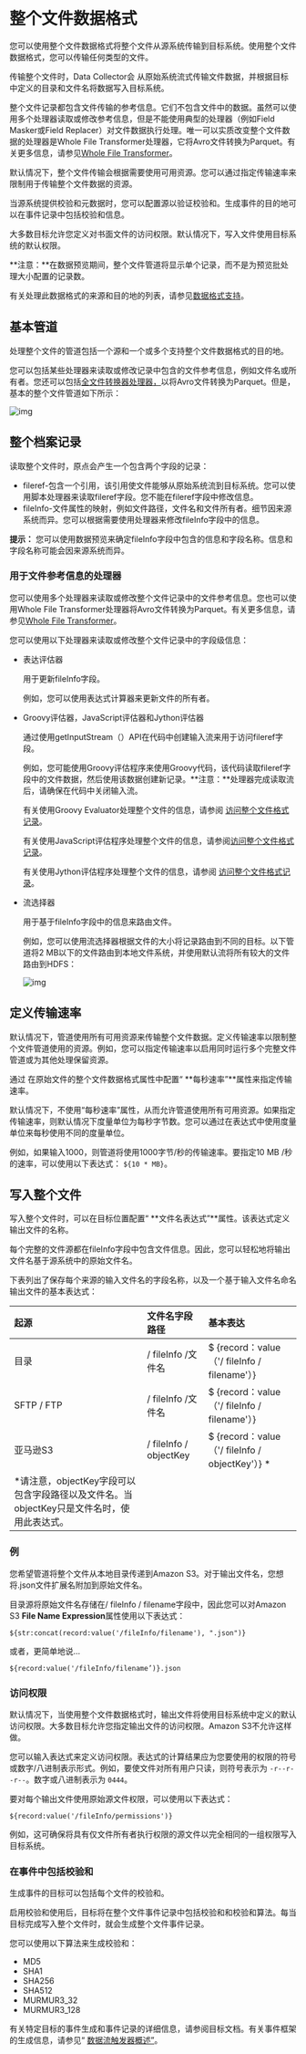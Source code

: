 # 整个文件数据格式

您可以使用整个文件数据格式将整个文件从源系统传输到目标系统。使用整个文件数据格式，您可以传输任何类型的文件。

传输整个文件时，Data Collector会 从原始系统流式传输文件数据，并根据目标中定义的目录和文件名将数据写入目标系统。

整个文件记录都包含文件传输的参考信息。它们不包含文件中的数据。虽然可以使用多个处理器读取或修改参考信息，但是不能使用典型的处理器（例如Field Masker或Field Replacer）对文件数据执行处理。唯一可以实质改变整个文件数据的处理器是Whole File Transformer处理器，它将Avro文件转换为Parquet。有关更多信息，请参见[Whole File Transformer](https://streamsets.com/documentation/controlhub/latest/help/datacollector/UserGuide/Processors/WholeFileTransformer.html#concept_nwg_rx4_l2b)。

默认情况下，整个文件传输会根据需要使用可用资源。您可以通过指定传输速率来限制用于传输整个文件数据的资源。

当源系统提供校验和元数据时，您可以配置源以验证校验和。生成事件的目的地可以在事件记录中包括校验和信息。

大多数目标允许您定义对书面文件的访问权限。默认情况下，写入文件使用目标系统的默认权限。

**注意：**在数据预览期间，整个文件管道将显示单个记录，而不是为预览批处理大小配置的记录数。

有关处理此数据格式的来源和目的地的列表，请参见[数据格式支持](https://streamsets.com/documentation/controlhub/latest/help/datacollector/UserGuide/Apx-DataFormats/DataFormat_Title.html#concept_bcw_qzb_kv)。

## 基本管道

处理整个文件的管道包括一个源和一个或多个支持整个文件数据格式的目的地。

您可以包括某些处理器来读取或修改记录中包含的文件参考信息，例如文件名或所有者。您还可以包括[全文件转换器处理器，](https://streamsets.com/documentation/controlhub/latest/help/datacollector/UserGuide/Processors/WholeFileTransformer.html#concept_nwg_rx4_l2b)以将Avro文件转换为Parquet。但是，基本的整个文件管道如下所示：

![img](imgs/WholeFile-BasicPipeline.png)

## 整个档案记录

读取整个文件时，原点会产生一个包含两个字段的记录：

- fileref-包含一个引用，该引用使文件能够从原始系统流到目标系统。您可以使用脚本处理器来读取fileref字段。您不能在fileref字段中修改信息。
- fileInfo-文件属性的映射，例如文件路径，文件名和文件所有者。细节因来源系统而异。您可以根据需要使用处理器来修改fileInfo字段中的信息。

**提示：** 您可以使用数据预览来确定fileInfo字段中包含的信息和字段名称。信息和字段名称可能会因来源系统而异。

### 用于文件参考信息的处理器

您可以使用多个处理器来读取或修改整个文件记录中的文件参考信息。您也可以使用Whole File Transformer处理器将Avro文件转换为Parquet。有关更多信息，请参见[Whole File Transformer](https://streamsets.com/documentation/controlhub/latest/help/datacollector/UserGuide/Processors/WholeFileTransformer.html#concept_nwg_rx4_l2b)。

您可以使用以下处理器来读取或修改整个文件记录中的字段级信息：

- 表达评估器

  用于更新fileInfo字段。

  例如，您可以使用表达式计算器来更新文件的所有者。

- Groovy评估器，JavaScript评估器和Jython评估器

  通过使用getInputStream（）API在代码中创建输入流来用于访问fileref字段。

  例如，您可能使用Groovy评估程序来使用Groovy代码，该代码读取fileref字段中的文件数据，然后使用该数据创建新记录。**注意：**处理器完成读取流后，请确保在代码中关闭输入流。

  有关使用Groovy Evaluator处理整个文件的信息，请参阅 [访问整个文件格式记录](https://streamsets.com/documentation/controlhub/latest/help/datacollector/UserGuide/Processors/Groovy.html#concept_t35_rsy_mx)。

  有关使用JavaScript评估程序处理整个文件的信息，请参阅[访问整个文件格式记录](https://streamsets.com/documentation/controlhub/latest/help/datacollector/UserGuide/Processors/JavaScript.html#concept_bfr_h5y_mx)。

  有关使用Jython评估程序处理整个文件的信息，请参阅 [访问整个文件格式记录](https://streamsets.com/documentation/controlhub/latest/help/datacollector/UserGuide/Processors/Jython.html#concept_jrt_s5y_mx)。

- 流选择器

  用于基于fileInfo字段中的信息来路由文件。

  例如，您可以使用流选择器根据文件的大小将记录路由到不同的目标。以下管道将2 MB以下的文件路由到本地文件系统，并使用默认流将所有较大的文件路由到HDFS：

  ![img](imgs/WholeFile_Pipeline_SS.png)

## 定义传输速率

默认情况下，管道使用所有可用资源来传输整个文件数据。定义传输速率以限制整个文件管道使用的资源。例如，您可以指定传输速率以启用同时运行多个完整文件管道或为其他处理保留资源。

通过 在原始文件的整个文件数据格式属性中配置“ **每秒速率”**属性来指定传输速率。

默认情况下，不使用“每秒速率”属性，从而允许管道使用所有可用资源。如果指定传输速率，则默认情况下度量单位为每秒字节数。您可以通过在表达式中使用度量单位来每秒使用不同的度量单位。

例如，如果输入1000，则管道将使用1000字节/秒的传输速率。要指定10 MB /秒的速率，可以使用以下表达式： `${10 * MB}`。

## 写入整个文件

写入整个文件时，可以在目标位置配置“ **文件名表达式”**属性。该表达式定义输出文件的名称。

每个完整的文件源都在fileInfo字段中包含文件信息。因此，您可以轻松地将输出文件名基于源系统中的原始文件名。

下表列出了保存每个来源的输入文件名的字段名称，以及一个基于输入文件名命名输出文件的基本表达式：

| 起源                                                         | 文件名字段路径         | 基本表达                                        |
| :----------------------------------------------------------- | :--------------------- | :---------------------------------------------- |
| 目录                                                         | / fileInfo /文件名     | $ {record：value（'/ fileInfo / filename'）}    |
| SFTP / FTP                                                   | / fileInfo /文件名     | $ {record：value（'/ fileInfo / filename'）}    |
| 亚马逊S3                                                     | / fileInfo / objectKey | $ {record：value（'/ fileInfo / objectKey'）} * |
| *请注意，objectKey字段可以包含字段路径以及文件名。当objectKey只是文件名时，使用此表达式。 |                        |                                                 |

### 例

您希望管道将整个文件从本地目录传递到Amazon S3。对于输出文件名，您想将.json文件扩展名附加到原始文件名。

目录源将原始文件名存储在/ fileInfo / filename字段中，因此您可以对Amazon S3 **File Name Expression**属性使用以下表达式：

```
${str:concat(record:value('/fileInfo/filename'), ".json")}
```

或者，更简单地说...

```
${record:value('/fileInfo/filename’)}.json
```

### 访问权限

默认情况下，当使用整个文件数据格式时，输出文件将使用目标系统中定义的默认访问权限。大多数目标允许您指定输出文件的访问权限。Amazon S3不允许这样做。

您可以输入表达式来定义访问权限。表达式的计算结果应为您要使用的权限的符号或数字/八进制表示形式。例如，要使文件对所有用户只读，则符号表示为 `-r--r--r--`。数字或八进制表示为 `0444`。

要对每个输出文件使用原始源文件权限，可以使用以下表达式：

```
${record:value('/fileInfo/permissions')}
```

例如，这可确保将具有仅文件所有者执行权限的源文件以完全相同的一组权限写入目标系统。

### 在事件中包括校验和

生成事件的目标可以包括每个文件的校验和。

启用校验和使用后，目标将在整个文件事件记录中包括校验和和校验和算法。每当目标完成写入整个文件时，就会生成整个文件事件记录。

您可以使用以下算法来生成校验和：

- MD5
- SHA1
- SHA256
- SHA512
- MURMUR3_32
- MURMUR3_128

有关特定目标的事件生成和事件记录的详细信息，请参阅目标文档。有关事件框架的生成信息，请参见“ [数据流触发器概述”](https://streamsets.com/documentation/controlhub/latest/help/datacollector/UserGuide/Event_Handling/EventFramework-Title.html#concept_cph_5h4_lx)。